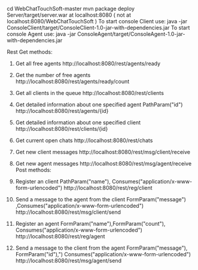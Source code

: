 cd WebChatTouchSoft-master
mvn package
deploy Server/target/server.war at localhost:8080 ( not at localhost:8080/WebChatTouchSoft )
To start console Client use:
java -jar ConsoleClient/target/ConsoleClient-1.0-jar-with-dependencies.jar
To start console Agent use:
java -jar ConsoleAgent/target/ConsoleAgent-1.0-jar-with-dependencies.jar

Rest
Get methods:

1) Get all free agents
http://localhost:8080/rest/agents/ready
2) Get the number of free agents
http://localhost:8080/rest/agents/ready/count
3) Get all clients in the queue
http://localhost:8080/rest/clients
4) Get detailed information about one specified agent PathParam("id")
http://localhost:8080/rest/agents/{id}
5) Get detailed information about one specified client
http://localhost:8080/rest/clients/{id}
6) Get current open chats
http://localhost:8080/rest/chats

7) Get new client messages
http://localhost:8080/rest/msg/client/receive
8) Get new agent messages
http://localhost:8080/rest/msg/agent/receive
Post methods:
1) Register an client PathParam("name"), Consumes("application/x-www-form-urlencoded")
http://localhost:8080/rest/reg/client
2) Send a message to the agent from the client FormParam("message") ,Consumes("application/x-www-form-urlencoded")
http://localhost:8080/rest/msg/client/send
3) Register an agent FormParam("name"),FormParam("count"),  Consumes("application/x-www-form-urlencoded")
http://localhost:8080/rest/reg/agent
4) Send a message to the client from the agent 
FormParam("message"), FormParam("id"),")  Consumes("application/x-www-form-urlencoded")
http://localhost:8080/rest/msg/agent/send
